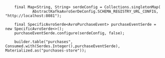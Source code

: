 		final Map<String, String> serdeConfig = Collections.singletonMap(
				AbstractKafkaAvroSerDeConfig.SCHEMA_REGISTRY_URL_CONFIG, "http://localhost:8081");

		final SpecificAvroSerde<AvroPurchaseEvent> purchaseEventSerde = new SpecificAvroSerde<>();
		purchaseEventSerde.configure(serdeConfig, false);

		builder.table("purchases", Consumed.with(Serdes.Integer(),purchaseEventSerde), Materialized.as("purchases-store"));
